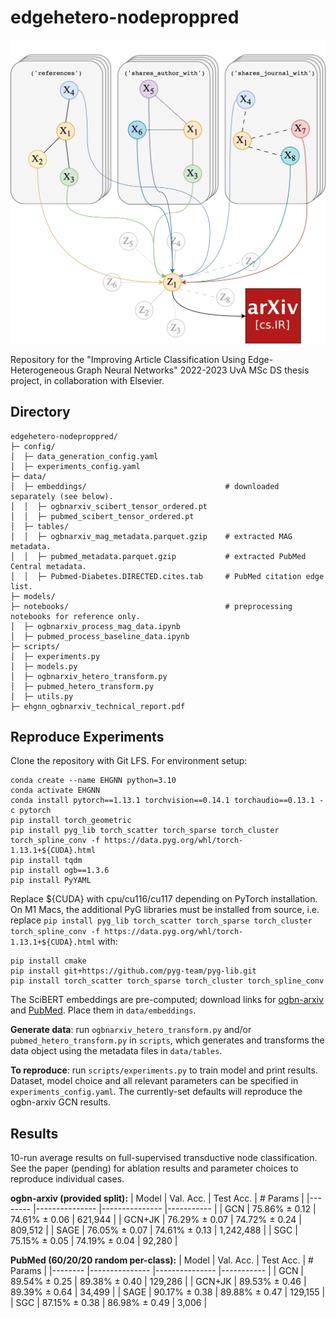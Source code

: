 # edgehetero-nodeproppred

![](ehgnn_cover_art.png)

Repository for the "Improving Article Classification Using Edge-Heterogeneous Graph Neural Networks" 2022-2023 UvA MSc DS thesis project, in collaboration with Elsevier.

## Directory ##
```
edgehetero-nodeproppred/
├─ config/
│  ├─ data_generation_config.yaml
│  ├─ experiments_config.yaml
├─ data/
│  ├─ embeddings/                               # downloaded separately (see below).
│  │  ├─ ogbnarxiv_scibert_tensor_ordered.pt
│  │  ├─ pubmed_scibert_tensor_ordered.pt
│  ├─ tables/
│  │  ├─ ogbnarxiv_mag_metadata.parquet.gzip    # extracted MAG metadata.
│  │  ├─ pubmed_metadata.parquet.gzip           # extracted PubMed Central metadata.
│  │  ├─ Pubmed-Diabetes.DIRECTED.cites.tab     # PubMed citation edge list.
├─ models/
├─ notebooks/                                   # preprocessing notebooks for reference only.
│  ├─ ogbnarxiv_process_mag_data.ipynb
│  ├─ pubmed_process_baseline_data.ipynb
├─ scripts/
│  ├─ experiments.py
│  ├─ models.py
│  ├─ ogbnarxiv_hetero_transform.py
│  ├─ pubmed_hetero_transform.py
│  ├─ utils.py
├─ ehgnn_ogbnarxiv_technical_report.pdf
```

## Reproduce Experiments ##
Clone the repository with Git LFS. For environment setup:
```
conda create --name EHGNN python=3.10
conda activate EHGNN
conda install pytorch==1.13.1 torchvision==0.14.1 torchaudio==0.13.1 -c pytorch
pip install torch_geometric
pip install pyg_lib torch_scatter torch_sparse torch_cluster torch_spline_conv -f https://data.pyg.org/whl/torch-1.13.1+${CUDA}.html
pip install tqdm
pip install ogb==1.3.6
pip install PyYAML
```
Replace \${CUDA} with cpu/cu116/cu117 depending on PyTorch installation. On M1 Macs, the additional PyG libraries must be installed from source, i.e. replace `pip install pyg_lib torch_scatter torch_sparse torch_cluster torch_spline_conv -f https://data.pyg.org/whl/torch-1.13.1+${CUDA}.html` with:

```
pip install cmake
pip install git+https://github.com/pyg-team/pyg-lib.git 
pip install torch_scatter torch_sparse torch_cluster torch_spline_conv
```

The SciBERT embeddings are pre-computed; download links for [ogbn-arxiv](https://drive.google.com/file/d/1XubiRS2wqlR-_XcK7AGgITT0Cdx0mtdN/view?usp=share_link) and [PubMed](https://drive.google.com/file/d/1yrIJE0ko6sErUugBnN_GJCe-zqiDPwzV/view?usp=share_link). Place them in `data/embeddings`.

**Generate data**: run `ogbnarxiv_hetero_transform.py` and/or `pubmed_hetero_transform.py` in `scripts`, which generates and transforms the data object using the metadata files in `data/tables`.

**To reproduce**: run `scripts/experiments.py` to train model and print results. Dataset, model choice and all relevant parameters can be specified in `experiments_config.yaml`. The currently-set defaults will reproduce the ogbn-arxiv GCN results. 

## Results ##
10-run average results on full-supervised transductive node classification. See the paper (pending) for ablation results and parameter choices to reproduce individual cases.

**ogbn-arxiv (provided split):**
| Model  	| Val. Acc.     	| Test Acc.     	| # Params  	|
|--------	|---------------	|---------------	|-----------	|
| GCN    	| 75.86% ± 0.12 	| 74.61% ± 0.06 	| 621,944   	|
| GCN+JK 	| 76.29% ± 0.07 	| 74.72% ± 0.24 	| 809,512   	|
| SAGE   	| 76.05% ± 0.07 	| 74.61% ± 0.13 	| 1,242,488 	|
| SGC    	| 75.15% ± 0.05 	| 74.19% ± 0.04 	| 92,280    	|

**PubMed (60/20/20 random per-class):**
| Model  	| Val. Acc.     	| Test Acc.     	| # Params  	|
|--------	|---------------	|---------------	|-----------	|
| GCN    	| 89.54% ± 0.25 	| 89.38% ± 0.40 	| 129,286   	|
| GCN+JK 	| 89.53% ± 0.46 	| 89.39% ± 0.64 	| 34,499   	|
| SAGE   	| 90.17% ± 0.38 	| 89.88% ± 0.47 	| 129,155 	|
| SGC    	| 87.15% ± 0.38 	| 86.98% ± 0.49 	| 3,006    	|
